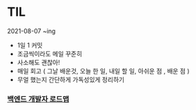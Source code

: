 # TIL
2021-08-07 ~ing
- 1일 1 커밋 
- 조금씩이라도 메일 꾸준히 
- 사소해도 괜찮아! 
- 매일 회고 ( 그날 배운것, 오늘 한 일, 내일 할 일, 아쉬운 점 , 배운 점 )
- 무얼 했는지 간단하게 가독성있게 정리하기 

### [백엔드 개발자 로드맵](https://velog.io/@geeneve/2021-%EB%B0%B1%EC%97%94%EB%93%9C-%EA%B0%9C%EB%B0%9C%EC%9E%90-%EB%A1%9C%EB%93%9C%EB%A7%B5)
